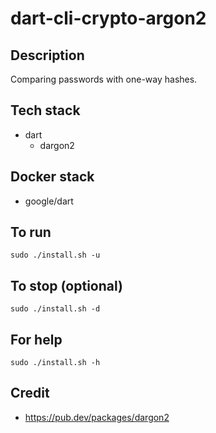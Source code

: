 # dart-cli-crypto-argon2

## Description
Comparing passwords with one-way hashes.

## Tech stack
- dart
  - dargon2

## Docker stack
- google/dart

## To run
`sudo ./install.sh -u`

## To stop (optional)
`sudo ./install.sh -d`

## For help
`sudo ./install.sh -h`

## Credit
- https://pub.dev/packages/dargon2
